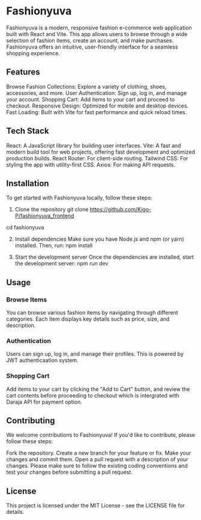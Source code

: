 # Fashionyuva
Fashionyuva is a modern, responsive fashion e-commerce web application built with React and Vite. This app allows users to browse through a wide selection of fashion items, create an account, and make purchases. Fashionyuva offers an intuitive, user-friendly interface for a seamless shopping experience.

## Features
Browse Fashion Collections: Explore a variety of clothing, shoes, accessories, and more.
User Authentication: Sign up, log in, and manage your account.
Shopping Cart: Add items to your cart and proceed to checkout.
Responsive Design: Optimized for mobile and desktop devices.
Fast Loading: Built with Vite for fast performance and quick reload times.


## Tech Stack
React: A JavaScript library for building user interfaces.
Vite: A fast and modern build tool for web projects, offering fast development and optimized production builds.
React Router: For client-side routing.
Tailwind CSS: For styling the app with utility-first CSS.
Axios: For making API requests.

## Installation
To get started with Fashionyuva locally, follow these steps:

1. Clone the repository
git clone https://github.com/Kigo-P/fashionyuva_frontend

cd fashionyuva

2. Install dependencies
Make sure you have Node.js and npm (or yarn) installed. Then, run:
npm install

3. Start the development server
Once the dependencies are installed, start the development server:
npm run dev

## Usage
### Browse Items
You can browse various fashion items by navigating through different categories. Each item displays key details such as price, size, and description.

### Authentication
Users can sign up, log in, and manage their profiles. This is powered by JWT authenticaation system.

### Shopping Cart
Add items to your cart by clicking the "Add to Cart" button, and review the cart contents before proceeding to checkout which is intergrated with Daraja API for payment option.

## Contributing
We welcome contributions to Fashionyuva! If you'd like to contribute, please follow these steps:

Fork the repository.
Create a new branch for your feature or fix.
Make your changes and commit them.
Open a pull request with a description of your changes.
Please make sure to follow the existing coding conventions and test your changes before submitting a pull request.

## License
This project is licensed under the MIT License - see the LICENSE file for details.

